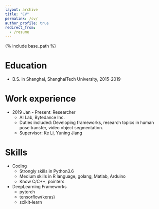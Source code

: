 ```yaml
---
layout: archive
title: "CV"
permalink: /cv/
author_profile: true
redirect_from:
  - /resume
---
```


{% include base_path %}

Education
======
* B.S. in Shanghai, ShanghaiTech University, 2015-2019

Work experience
======
* 2019 Jan - Present: Researcher
  * AI Lab, Bytedance Inc.
  * Duties included: Developing frameworks, research topics in human pose transfer, video object segmentation.
  * Supervisor: Ke Li, Yuning Jiang
  
Skills
======
* Coding
	* Strongly skills in Python3.6
	* Medium skills in R language, golang, Matlab, Arduino
	* Know C/C++, pointers.
* DeepLearning Frameworks
	* pytorch
	* tensorflow(keras)
	* scikit-learn

<!-- 
Publications
======
  <ul>{% for post in site.publications %}
    {% include archive-single-cv.html %}
  {% endfor %}</ul>
 -->
  
<!-- 
Talks
======
  <ul>{% for post in site.talks %}
    {% include archive-single-talk-cv.html %}
  {% endfor %}</ul>
 -->
<!-- 
  
Teaching
======
  <ul>{% for post in site.teaching %}
    {% include archive-single-cv.html %}
  {% endfor %}</ul>
  
Service and leadership
======
* Currently signed in to 43 different slack teams
 -->
